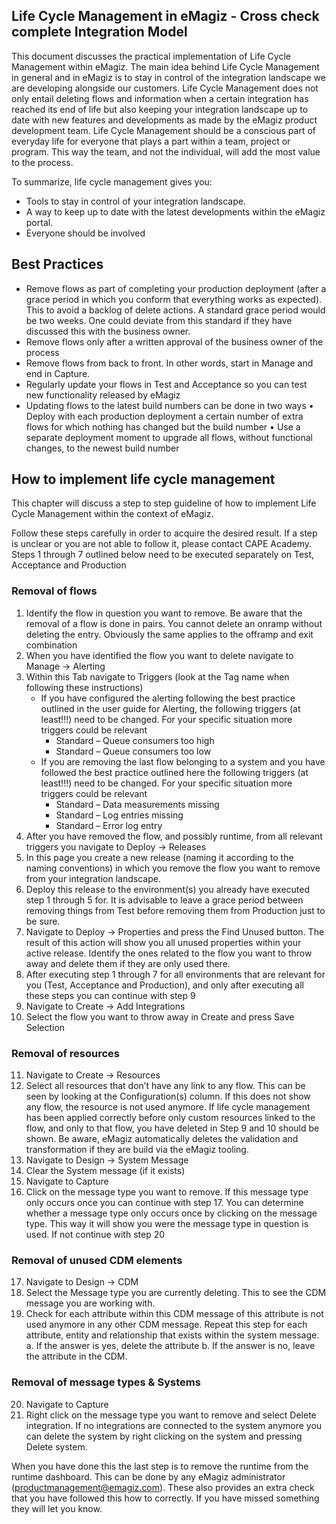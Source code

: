 ## Life Cycle Management in eMagiz - Cross check complete Integration Model

This document discusses the practical implementation of Life Cycle Management within eMagiz.
The main idea behind Life Cycle Management in general and in eMagiz is to stay in control of the integration landscape we are developing alongside our customers. Life Cycle Management does not only entail deleting flows and information when a certain integration has reached its end of life but also keeping your integration landscape up to date with new features and developments as made by the eMagiz product development team.
Life Cycle Management should be a conscious part of everyday life for everyone that plays a part within a team, project or program. This way the team, and not the individual, will add the most value to the process.

To summarize, life cycle management gives you:
-	Tools to stay in control of your integration landscape.
-	A way to keep up to date with the latest developments within the eMagiz portal.
-	Everyone should be involved


## Best Practices
-	Remove flows   as part of completing your production deployment (after a grace period in which you conform that everything works as expected). This to avoid a backlog of delete actions. A standard grace period would be two weeks. One could deviate from this standard if they have discussed this with the business owner.
-	Remove flows only after a written approval of the business owner of the process
-	Remove flows from back to front. In other words, start in Manage and end in Capture.
-	Regularly update your flows in Test and Acceptance so you can test new functionality released by eMagiz
-	Updating flows to the latest build numbers can be done in two ways
•	Deploy with each production deployment a certain number of extra flows for which nothing has changed but the build number
•	Use a separate deployment moment to upgrade all flows, without functional changes, to the newest build number


## How to implement life cycle management
This chapter will discuss a step to step guideline of how to implement Life Cycle Management within the context of eMagiz.

Follow these steps carefully in order to acquire the desired result. If a step is unclear or you are not able to follow it, please contact CAPE Academy. Steps 1 through 7 outlined below need to be executed separately on Test, Acceptance and Production

### Removal of flows
1.	Identify the flow in question you want to remove. Be aware that the removal of a flow is done in pairs. You cannot delete an onramp without deleting the entry. Obviously the same applies to the offramp and exit combination
2.	When you have identified the flow you want to delete navigate to Manage -> Alerting
3.	Within this Tab navigate to Triggers (look at the Tag name when following these instructions)
	-	If you have configured the alerting following the best practice outlined in the user guide for Alerting, the following triggers (at least!!!) need to be changed. For your specific situation more triggers could be relevant
		- Standard – Queue consumers too high
		- Standard – Queue consumers too low
	- If you are removing the last flow belonging to a system and you have followed the best practice outlined here the following triggers (at least!!!) need to be changed. For your specific situation more triggers could be relevant
		- Standard – Data measurements missing
		- Standard – Log entries missing
		- Standard – Error log entry
4.	After you have removed the flow, and possibly runtime, from all relevant triggers you navigate to Deploy -> Releases
5.	In this page you create a new release (naming it according to the naming conventions) in which you remove the flow you want to remove from your integration landscape.
6.	Deploy this release to the environment(s) you already have executed step 1 through 5 for. It is advisable to leave a grace period between removing things from Test before removing them from Production just to be sure.
7.	Navigate to Deploy -> Properties and press the Find Unused button. The result of this action will show you all unused properties within your active release. Identify the ones related to the flow you want to throw away and delete them if they are only used there.
8.	After executing step 1 through 7 for all environments that are relevant for you (Test, Acceptance and Production), and only after executing all these steps you can continue with step 9
9.	Navigate to Create -> Add Integrations
10.	Select the flow you want to throw away in Create and press Save Selection

### Removal of resources
11.	Navigate to Create -> Resources
12.	Select all resources that don’t have any link to any flow. This can be seen by looking at the Configuration(s) column. If this does not show any flow, the resource is not used anymore. If life cycle management has been applied correctly before only custom resources linked to the flow, and only to that flow, you have deleted in Step 9 and 10 should be shown. Be aware, eMagiz automatically deletes the validation and transformation if they are build via the eMagiz tooling.
13.	Navigate to Design -> System Message
14.	Clear the System message (if it exists)
15.	Navigate to Capture
16.	Click on the message type you want to remove. If this message type only occurs once you can continue with step 17. You can determine whether a message type only occurs once by clicking on the message type. This way it will show you were the message type in question is used. If not continue with step 20

### Removal of unused CDM elements
17.	Navigate to Design -> CDM
18.	Select the Message type you are currently deleting. This to see the CDM message you are working with.
19.	Check for each attribute within this CDM message of this attribute is not used anymore in any other CDM message. Repeat this step for each attribute, entity and relationship that exists within the system message.
a.	If the answer is yes, delete the attribute
b.	If the answer is no, leave the attribute in the CDM.

### Removal of message types & Systems
20.	Navigate to Capture
21.	Right click on the message type you want to remove and select Delete integration. If no integrations are connected to the system anymore you can delete the system by right clicking on the system and pressing Delete system. 

When you have done this the last step is to remove the runtime from the runtime dashboard. This can be done by any eMagiz administrator (productmanagement@emagiz.com). These also provides an extra check that you have followed this how to correctly. If you have missed something they will let you know.

